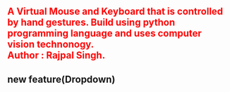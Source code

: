 <h2 style = 'color:red'>A Virtual Mouse and Keyboard that is controlled by hand gestures. Build using python programming language and uses computer vision technonogy.<br>
Author : Rajpal Singh.</h2>
<h2> new feature(Dropdown) </h2>

